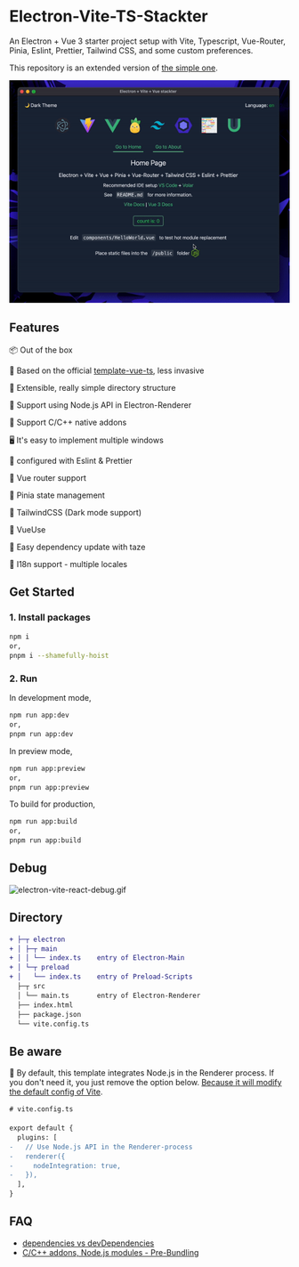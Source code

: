 # Electron-Vite-TS-Stackter

An Electron + Vue 3 starter project setup with Vite, Typescript, Vue-Router, Pinia, Eslint, Prettier, Tailwind CSS, and some custom preferences.

This repository is an extended version of [the simple one](https://github.com/electron-vite/electron-vite-vue).

![electron-vite-vue.gif](/public/electron-stackter.gif)

## Features

📦 Out of the box

🎯 Based on the official [template-vue-ts](https://github.com/vitejs/vite/tree/main/packages/create-vite/template-vue-ts), less invasive

🌱 Extensible, really simple directory structure

💪 Support using Node.js API in Electron-Renderer

🔩 Support C/C++ native addons

🖥 It's easy to implement multiple windows

🚀 configured with Eslint & Prettier

🚀 Vue router support

🚀 Pinia state management

🚀 TailwindCSS (Dark mode support)

🚀 VueUse

🚀 Easy dependency update with taze

🚀 I18n support - multiple locales

## Get Started

### 1. Install packages

```bash
npm i
or,
pnpm i --shamefully-hoist
```

### 2. Run

In development mode,

```bash
npm run app:dev
or,
pnpm run app:dev
```

In preview mode,

```bash
npm run app:preview
or,
pnpm run app:preview
```

To build for production,

```bash
npm run app:build
or,
pnpm run app:build
```

## Debug

![electron-vite-react-debug.gif](https://github.com/electron-vite/electron-vite-react/blob/main/public/electron-vite-react-debug.gif?raw=true)

## Directory

```diff
+ ├─┬ electron
+ │ ├─┬ main
+ │ │ └── index.ts    entry of Electron-Main
+ │ └─┬ preload
+ │   └── index.ts    entry of Preload-Scripts
  ├─┬ src
  │ └── main.ts       entry of Electron-Renderer
  ├── index.html
  ├── package.json
  └── vite.config.ts
```

## Be aware

🚨 By default, this template integrates Node.js in the Renderer process. If you don't need it, you just remove the option below. [Because it will modify the default config of Vite](https://github.com/electron-vite/vite-plugin-electron-renderer#config-presets-opinionated).

```diff
# vite.config.ts

export default {
  plugins: [
-   // Use Node.js API in the Renderer-process
-   renderer({
-     nodeIntegration: true,
-   }),
  ],
}
```

## FAQ

- [dependencies vs devDependencies](https://github.com/electron-vite/vite-plugin-electron-renderer#dependencies-vs-devdependencies)
- [C/C++ addons, Node.js modules - Pre-Bundling](https://github.com/electron-vite/vite-plugin-electron-renderer#dependency-pre-bundling)
